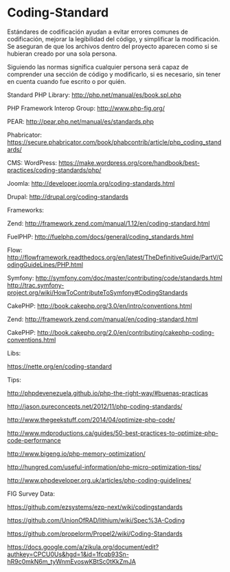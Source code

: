 # Coding-Standard

Estándares de codificación ayudan a evitar errores comunes de codificación, mejorar la legibilidad del código, y simplificar la modificación. Se aseguran de que los archivos dentro del proyecto aparecen como si se hubieran creado por una sola persona.

Siguiendo las normas significa cualquier persona será capaz de comprender una sección de código y modificarlo, si es necesario, sin tener en cuenta cuando fue escrito o por quién.


Standard PHP Library: http://php.net/manual/es/book.spl.php

PHP Framework Interop Group: http://www.php-fig.org/

PEAR: http://pear.php.net/manual/es/standards.php

Phabricator: https://secure.phabricator.com/book/phabcontrib/article/php_coding_standards/


CMS:
WordPress: https://make.wordpress.org/core/handbook/best-practices/coding-standards/php/

Joomla: http://developer.joomla.org/coding-standards.html

Drupal: http://drupal.org/coding-standards


Frameworks:

Zend: http://framework.zend.com/manual/1.12/en/coding-standard.html

FuelPHP: http://fuelphp.com/docs/general/coding_standards.html

Flow: http://flowframework.readthedocs.org/en/latest/TheDefinitiveGuide/PartV/CodingGuideLines/PHP.html

Symfony: http://symfony.com/doc/master/contributing/code/standards.html
http://trac.symfony-project.org/wiki/HowToContributeToSymfony#CodingStandards

CakePHP: http://book.cakephp.org/3.0/en/intro/conventions.html

Zend: http://framework.zend.com/manual/en/coding-standard.html

CakePHP: http://book.cakephp.org/2.0/en/contributing/cakephp-coding-conventions.html


Libs:

https://nette.org/en/coding-standard


Tips:

http://phpdevenezuela.github.io/php-the-right-way/#buenas-practicas

http://jason.pureconcepts.net/2012/11/php-coding-standards/

http://www.thegeekstuff.com/2014/04/optimize-php-code/

http://www.mdproductions.ca/guides/50-best-practices-to-optimize-php-code-performance

http://www.bigeng.io/php-memory-optimization/

http://hungred.com/useful-information/php-micro-optimization-tips/

http://www.phpdeveloper.org.uk/articles/php-coding-guidelines/



FIG Survey Data:

https://github.com/ezsystems/ezp-next/wiki/codingstandards

https://github.com/UnionOfRAD/lithium/wiki/Spec%3A-Coding

https://github.com/propelorm/Propel2/wiki/Coding-Standards

https://docs.google.com/a/zikula.org/document/edit?authkey=CPCU0Us&hgd=1&id=1fcqb93Sn-hR9c0mkN6m_tyWnmEvoswKBtSc0tKkZmJA
